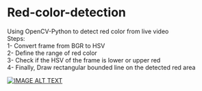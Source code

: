 # Red-color-detection
Using OpenCV-Python to detect red color from live video <br/>
Steps:<br/>
1- Convert frame from BGR to HSV <br/>
2- Define the range of red color <br/>
3- Check if the HSV of the frame is lower or upper red <br/>
4- Finally, Draw rectangular bounded line on the detected red area <br/>

[![IMAGE ALT TEXT](http://i3.ytimg.com/vi/_p9hRo2cWNY/hqdefault.jpg)](https://www.youtube.com/watch?v=_p9hRo2cWNY "OpenCV python | Red color detection")
